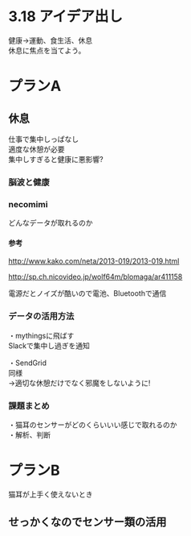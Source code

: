 # 3.18 アイデア出し

健康→運動、食生活、休息  
休息に焦点を当てよう。

# プランA

## 休息

仕事で集中しっぱなし  
適度な休憩が必要  
集中しすぎると健康に悪影響?  

### 脳波と健康

### necomimi

どんなデータが取れるのか  

#### 参考
http://www.kako.com/neta/2013-019/2013-019.html  

http://sp.ch.nicovideo.jp/wolf64m/blomaga/ar411158  

電源だとノイズが酷いので電池、Bluetoothで通信

### データの活用方法

・mythingsに飛ばす    
Slackで集中し過ぎを通知  

・SendGrid  
同様  
→適切な休憩だけでなく邪魔をしないように!  

### 課題まとめ

・猫耳のセンサーがどのくらいいい感じで取れるのか  
・解析、判断  


# プランB

猫耳が上手く使えないとき  

## せっかくなのでセンサー類の活用

